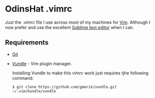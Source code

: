 OdinsHat .vimrc
===============
Just the .vimrc file I use across most of my machines for 
[Vim](http://www.vim.org/).
Although I now prefer and use the excellent 
[Sublime text editor](http://www.sublimetext.com/3) when I can.

Requirements
------------
* [Git](http://git-scm.com/)
* [Vundle](https://github.com/gmarik/Vundle.vim) - Vim plugin manager.
  
  Installing Vundle to make this vimrc work just requires tjhe following 
  command:
  
  `$ git clone https://github.com/gmarik/vundle.git ~/.vim/bundle/vundle`

